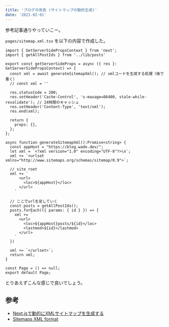 ```yaml
---
title: 'ブログの改良 (サイトマップの動的生成)'
date: '2021-02-01'
---
```


参考記事通りやっていこー。

`pages/sitemap.xml.tsx` を以下の内容で作成した。

```tsx
import { GetServerSidePropsContext } from 'next';
import { getAllPostIds } from '../lib/posts'

export const getServerSideProps = async ({ res }: GetServerSidePropsContext) => {
  const xml = await generateSitemapXml(); // xmlコードを生成する処理（後で書く）
  // const xml = ''

  res.statusCode = 200;
  res.setHeader('Cache-Control', 's-maxage=86400, stale-while-revalidate'); // 24時間のキャッシュ
  res.setHeader('Content-Type', 'text/xml');
  res.end(xml);

  return {
    props: {},
  };
};

async function generateSitemapXml():Promise<string> {
  const appHost = "https://blog.wado.dev/";
  let xml = `<?xml version="1.0" encoding="UTF-8"?>\n`;
  xml += `<urlset xmlns="http://www.sitemaps.org/schemas/sitemap/0.9">`;

  // site root
  xml += `
      <url>
        <loc>${appHost}</loc>
      </url>
    `
  
  // ここでurlを足していく
  const posts = getAllPostIds();
  posts.forEach(({ params: { id } }) => {
    xml += `
      <url>
        <loc>${appHost}posts/${id}</loc>
        <lastmod>${id}</lastmod>
      </url>
    `
  })
  
  xml += `</urlset>`;
  return xml;
}

const Page = () => null;
export default Page;
```

とりあえずこんな感じで良いでしょう。

## 参考

- [Next.jsで動的にXMLサイトマップを生成する](https://zenn.dev/catnose99/articles/c441954a987c24)
- [Sitemaps XML format](https://www.sitemaps.org/protocol.html)
